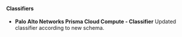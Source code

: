 <!--
### IncidentFields
- __incidentfield-Prisma_Cloud_Compute_Function__
    - structure fixes
- __incidentfield-Prisma_Cloud_Compute_Kubernetes_Resource__
    - structure fixes
- __incidentfield-Prisma_Cloud_Compute_Protected__
    - structure fixes
- __incidentfield-Prisma_Cloud_Compute_Log_File__
    - structure fixes
- __incidentfield-Prisma_Cloud_Compute_Project__
    - structure fixes
- __incidentfield-Prisma_Cloud_Compute_Registry__
    - structure fixes
- __incidentfield-Prisma_Cloud_Compute_Collections__
    - structure fixes
- __incidentfield-Prisma_Cloud_Compute_Container__
    - structure fixes
- __incidentfield-Prisma_Cloud_Compute_Category__
    - structure fixes    
- __incidentfield-Prisma_Cloud_Compute_Error__
    - structure fixes    
- __incidentfield-Prisma_Cloud_Compute_Host__
    - structure fixes    
- __incidentfield-Prisma_Cloud_Compute_Image__
    - structure fixes 
- __incidentfield-Prisma_Cloud_Compute_Labels__
    - structure fixes 
- __incidentfield-Prisma_Cloud_Compute_Service__
    - structure fixes 
- __incidentfield-Prisma_Cloud_Compute_User__
    - structure fixes 
- __incidentfield-Prisma_Cloud_Compute_Type__
    - structure fixes 
- __incidentfield-Prisma_Cloud_Compute_Provider__
    - structure fixes 
- __incidentfield-Prisma_Cloud_Compute_Distribution__
    - structure fixes 
- __incidentfield-Prisma_Cloud_Compute_Activity_Type__
    - structure fixes 
- __incidentfield-Prisma_Cloud_Compute_AppID__
    - structure fixes 
- __incidentfield-Prisma_Cloud_Compute_Markdown__
    - structure fixes 
- __incidentfield-Prisma_Cloud_Compute_Forensic__
    - structure fixes 
- __incidentfield-Prisma_Cloud_Compute_Message__
    - structure fixes 
- __incidentfield-Prisma_Cloud_Compute_Region__
    - structure fixes 
- __incidentfield-Prisma_Cloud_Compute_Command__
    - structure fixes 
- __incidentfield-Prisma_Cloud_Compute_Credential_ID__
    - structure fixes 
- __incidentfield-Prisma_Cloud_Compute_Total__
    - structure fixes 
-->

#### Classifiers
- __Palo Alto Networks Prisma Cloud Compute - Classifier__
Updated classifier according to new schema.
